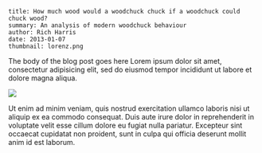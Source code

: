 ```
title: How much wood would a woodchuck chuck if a woodchuck could chuck wood?
summary: An analysis of modern woodchuck behaviour
author: Rich Harris
date: 2013-01-07
thumbnail: lorenz.png
```

The body of the blog post goes here Lorem ipsum dolor sit amet, consectetur adipisicing elit, sed do eiusmod tempor incididunt ut labore et dolore magna aliqua.

<img src='http://animal.discovery.com/guides/baby-animals/mammals/gallery/woodchuck.jpg'/>

Ut enim ad minim veniam, quis nostrud exercitation ullamco laboris nisi ut aliquip ex ea commodo consequat. Duis aute irure dolor in reprehenderit in voluptate velit esse cillum dolore eu fugiat nulla pariatur. Excepteur sint occaecat cupidatat non proident, sunt in culpa qui officia deserunt mollit anim id est laborum.